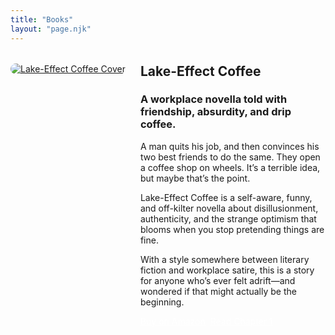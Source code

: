 ```yaml
---
title: "Books"
layout: "page.njk"
---
```


<section style="display: flex; gap: 1.5rem; flex-wrap: wrap; margin-top: 2rem;">
  <!-- Left: Book cover image -->
  <div style="flex: 0 0 auto;">
    <a href="{{ site.novellaUrl }}">
      <img src="/images/lake-effect-coffee.png" alt="Lake-Effect Coffee Cover" style="border-radius: 20px; height: auto; max-height: 500px; max-width: 100%;">
    </a>
  </div>
  
  <!-- Right: Book description and links -->
  <div style="flex: 1">
    <h2 style="margin-top: 0">Lake-Effect Coffee</h2>
    <h3>A workplace novella told with friendship, absurdity, and drip coffee.</h3>
    <p>A man quits his job, and then convinces his two best friends to do the same. They open a coffee shop on wheels. It’s a terrible idea, but maybe that’s the point.</p>
    <p>Lake-Effect Coffee is a self-aware, funny, and off-kilter novella about disillusionment, authenticity, and the strange optimism that blooms when you stop pretending things are fine.</p>
    <p>With a style somewhere between literary fiction and workplace satire, this is a story for anyone who’s ever felt adrift—and wondered if that might actually be the beginning.</p>
    <p style="display: flex; gap: 0.5rem">
      <a href="{{ site.novellaUrl }}" class="url-button" style="background-color: var(--color-primary); color: white;">Buy on Amazon</a>
      <a href="/lake-effect-coffee-chapter-1/" class="url-button" style="background-color: var(--color-dark-gray); color: white;">Read Chapter 1</a>
    </p>
  </div>
</section>

